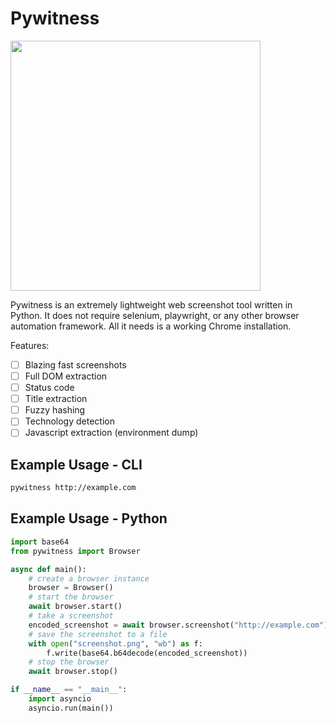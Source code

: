 # Pywitness

<img src="https://github.com/user-attachments/assets/b1d2a3b7-8546-473a-9dd0-564696622cb3" width="400"/>

Pywitness is an extremely lightweight web screenshot tool written in Python. It does not require selenium, playwright, or any other browser automation framework. All it needs is a working Chrome installation.

Features:

- [ ] Blazing fast screenshots
- [ ] Full DOM extraction
- [ ] Status code
- [ ] Title extraction
- [ ] Fuzzy hashing
- [ ] Technology detection
- [ ] Javascript extraction (environment dump)

## Example Usage - CLI

```bash
pywitness http://example.com
```

## Example Usage - Python

```python
import base64
from pywitness import Browser

async def main():
    # create a browser instance
    browser = Browser()
    # start the browser
    await browser.start()
    # take a screenshot
    encoded_screenshot = await browser.screenshot("http://example.com")
    # save the screenshot to a file
    with open("screenshot.png", "wb") as f:
        f.write(base64.b64decode(encoded_screenshot))
    # stop the browser
    await browser.stop()

if __name__ == "__main__":
    import asyncio
    asyncio.run(main())
```
